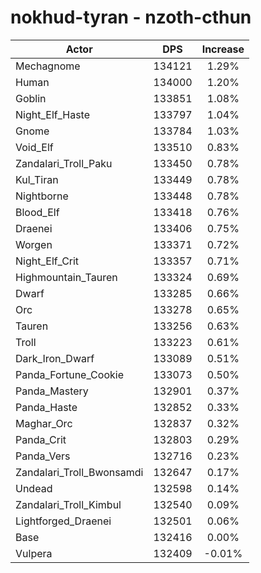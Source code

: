 # nokhud-tyran - nzoth-cthun
| Actor | DPS | Increase |
|---|:---:|:---:|
|Mechagnome|134121|1.29%|
|Human|134000|1.20%|
|Goblin|133851|1.08%|
|Night_Elf_Haste|133797|1.04%|
|Gnome|133784|1.03%|
|Void_Elf|133510|0.83%|
|Zandalari_Troll_Paku|133450|0.78%|
|Kul_Tiran|133449|0.78%|
|Nightborne|133448|0.78%|
|Blood_Elf|133418|0.76%|
|Draenei|133406|0.75%|
|Worgen|133371|0.72%|
|Night_Elf_Crit|133357|0.71%|
|Highmountain_Tauren|133324|0.69%|
|Dwarf|133285|0.66%|
|Orc|133278|0.65%|
|Tauren|133256|0.63%|
|Troll|133223|0.61%|
|Dark_Iron_Dwarf|133089|0.51%|
|Panda_Fortune_Cookie|133073|0.50%|
|Panda_Mastery|132901|0.37%|
|Panda_Haste|132852|0.33%|
|Maghar_Orc|132837|0.32%|
|Panda_Crit|132803|0.29%|
|Panda_Vers|132716|0.23%|
|Zandalari_Troll_Bwonsamdi|132647|0.17%|
|Undead|132598|0.14%|
|Zandalari_Troll_Kimbul|132540|0.09%|
|Lightforged_Draenei|132501|0.06%|
|Base|132416|0.00%|
|Vulpera|132409|-0.01%|
